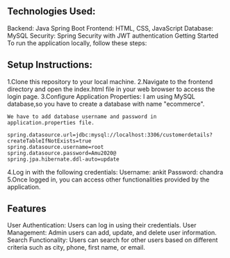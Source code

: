 ## Technologies Used:

Backend: Java Spring Boot
Frontend: HTML, CSS, JavaScript
Database: MySQL
Security: Spring Security with JWT authentication
Getting Started
To run the application locally, follow these steps:

## Setup Instructions:

1.Clone this repository to your local machine.
2.Navigate to the frontend directory and open the index.html file in your web browser to access 
  the login page.
3.Configure Application Properties:
    I am using MySQL database,so you have to create a database with name "ecommerce".
     
    We have to add database username and password in application.properties file.
    
    spring.datasource.url=jdbc:mysql://localhost:3306/customerdetails? 
    createTableIfNotExists=true
    spring.datasource.username=root
    spring.datasource.password=Amu2020@
    spring.jpa.hibernate.ddl-auto=update

4.Log in with the following credentials:
  Username: ankit
  Password: chandra
5.Once logged in, you can access other functionalities provided by the application.


## Features
User Authentication: Users can log in using their credentials.
User Management: Admin users can add, update, and delete user information.
Search Functionality: Users can search for other users based on different criteria such as city, phone, first name, or email.

